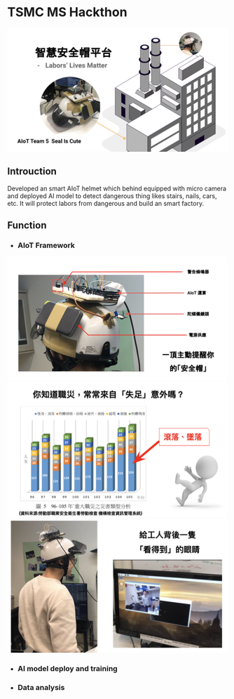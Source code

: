 # TSMC MS Hackthon
![image](https://github.com/Yi-Cheng0101/TSMC_MS_Hackthon/blob/master/IoT_img_0.png)

## Introuction
Developed an smart AIoT helmet which behind equipped with micro camera and deployed AI model to detect dangerous thing likes stairs, nails, cars, etc.  It will protect labors from dangerous and build an smart factory.     

## Function
 * ### AIoT Framework
  ![image](https://github.com/Yi-Cheng0101/TSMC_MS_Hackthon/blob/master/IoT_img_1.png)
  ![image](https://github.com/Yi-Cheng0101/TSMC_MS_Hackthon/blob/master/IoT_img_2.png) 
  ![image](https://github.com/Yi-Cheng0101/TSMC_MS_Hackthon/blob/master/IoT_img_3.png)

 * ### AI model deploy and training
 * ### Data analysis
